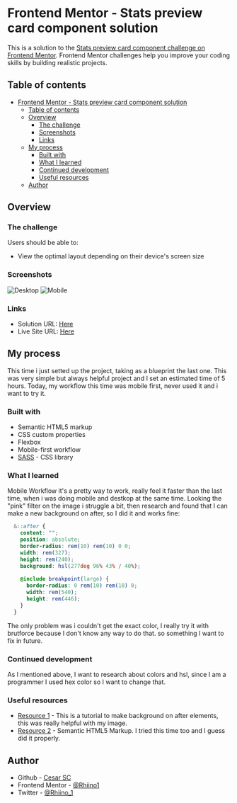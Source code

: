 # Frontend Mentor - Stats preview card component solution

This is a solution to the [Stats preview card component challenge on Frontend Mentor](https://www.frontendmentor.io/challenges/stats-preview-card-component-8JqbgoU62). Frontend Mentor challenges help you improve your coding skills by building realistic projects. 

## Table of contents

- [Frontend Mentor - Stats preview card component solution](#frontend-mentor---stats-preview-card-component-solution)
  - [Table of contents](#table-of-contents)
  - [Overview](#overview)
    - [The challenge](#the-challenge)
    - [Screenshots](#screenshots)
    - [Links](#links)
  - [My process](#my-process)
    - [Built with](#built-with)
    - [What I learned](#what-i-learned)
    - [Continued development](#continued-development)
    - [Useful resources](#useful-resources)
  - [Author](#author)

## Overview

### The challenge

Users should be able to:

- View the optimal layout depending on their device's screen size

### Screenshots

![Desktop](https://i.imgur.com/LmjRhAS.png)
![Mobile](https://i.imgur.com/P30L3px.png)

### Links

- Solution URL: [Here](https://rhiino1.github.io/frontendmentor-stats-preview-card/)
- Live Site URL: [Here](https://rhiino1.github.io/frontendmentor-stats-preview-card/)

## My process

This time i just setted up the project, taking as a blueprint the last one. This was very simple but always helpful project and I set an estimated time of 5 hours. Today, my workflow this time was mobile first, never used it and i want to try it.

### Built with

- Semantic HTML5 markup
- CSS custom properties
- Flexbox
- Mobile-first workflow
- [SASS](https://sass-lang.com/) - CSS library

### What I learned

Mobile Workflow it's a pretty way to work, really feel it faster than the last time, when i was doing mobile and destkop at the same time. Looking the "pink" filter on the image i struggle a bit, then research and found that I can make a new background on after, so I did it and works fine:

```scss
  &::after {
    content: "";
    position: absolute;
    border-radius: rem(10) rem(10) 0 0;
    width: rem(327);
    height: rem(240);
    background: hsl(277deg 96% 43% / 40%);
      
    @include breakpoint(large) {
      border-radius: 0 rem(10) rem(10) 0;
      width: rem(540);
      height: rem(446);
    }
  }
```

The only problem was i couldn't get the exact color, I really try it with brutforce because I don't know any way to do that. so something I want to fix in future.

### Continued development

As I mentioned above, I want to research about colors and hsl, since I am a programmer I used hex color so I want to change that.

### Useful resources

- [Resource 1](https://bryanlrobinson.com/blog/how-to-css-after-elements-for-background-overlays/) - This is a tutorial to make background on after elements, this was really helpful with my image.
- [Resource 2](https://www.w3schools.com/html/html5_semantic_elements.asp) - Semantic HTML5 Markup. I tried this time too and I guess did it properly.

## Author

- Github - [Cesar SC](https://github.com/Rhiino1)
- Frontend Mentor - [@Rhiino1](https://www.frontendmentor.io/profile/Rhiino1)
- Twitter - [@Rhiino_1](https://www.twitter.com/Rhiino_1)